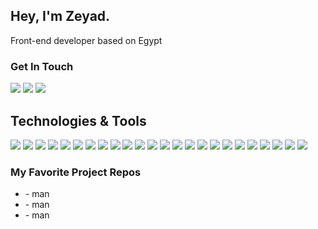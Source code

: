 ## Hey, I'm Zeyad. 
Front-end developer based on Egypt

### Get In Touch
<a href="mailto:zeyadsleem1@gmail.com"><img src="https://img.shields.io/badge/Gmail-D14836?style=for-the-badge&logo=gmail&logoColor=white"></a> <a href="https://www.linkedin.com/in/zeyad-sleem"><img src="https://img.shields.io/badge/LinkedIn-0077B5?style=for-the-badge&logo=linkedin&logoColor=white"></a> <a href="https://www.youtube.com/channel/UCMGSgppCK-hp4zmeqhp7CIw"><a href="https://www.sleem.dev"><img src="https://img.shields.io/badge/portfolio-0A0A0A?style=for-the-badge&logo=dev.to&logoColor=white"></a> 

## Technologies & Tools
![](https://img.shields.io/badge/‎-Linux-E95420?logo=linux&logoColor=white&style=plastic)
![](https://img.shields.io/badge/‎-JavaScript-F7DF1E?logo=javascript&logoColor=white&style=plastic)
![](https://img.shields.io/badge/‎-TypeScript-007ACC?logo=typescript&logoColor=white&style=plastic)
![](https://img.shields.io/badge/‎-HTML-CC342D?logo=html5&logoColor=white&style=plastic)
![](https://img.shields.io/badge/‎-CSS-1572B6?logo=css3&logoColor=white&style=plastic)
![](https://img.shields.io/badge/‎-React-61DAFB?logo=react&logoColor=white&style=plastic)
![](https://img.shields.io/badge/‎-Vue.js-4FC08D?logo=Vue.js&logoColor=white&style=plastic)
![](https://img.shields.io/badge/‎-Redux-764ABC?logo=redux&logoColor=white&style=plastic)
![](https://img.shields.io/badge/‎-Webpack-8DD6F9?logo=webpack&logoColor=white&style=plastic)
![](https://img.shields.io/badge/‎-Babel-F9DC3E?logo=babel&logoColor=white&style=plastic)
![](https://img.shields.io/badge/‎-NodeJS-339933?logo=Node.js&logoColor=white&style=plastic)
![](https://img.shields.io/badge/‎-GraphQL-E10098?logo=graphql&logoColor=white&style=plastic)
![](https://img.shields.io/badge/‎-PostgreSQL-336791?logo=postgresql&logoColor=white&style=plastic)
![](https://img.shields.io/badge/‎-SQLite-003B57?logo=sqlite&logoColor=white&style=plastic)
![](https://img.shields.io/badge/‎-MongoDB-47A248?logo=mongodb&logoColor=white&style=plastic)
![](https://img.shields.io/badge/‎-Docker-2496ED?logo=docker&logoColor=white&style=plastic)
![](https://img.shields.io/badge/‎-Firebase-FFCA28?logo=firebase&logoColor=white&style=plastic)
![](https://img.shields.io/badge/‎-Ruby-DD0000?logo=ruby&logoColor=white&style=plastic)
![](https://img.shields.io/badge/‎-Heroku-430098?logo=heroku&logoColor=white&style=plastic)
![](https://img.shields.io/badge/‎-Git-F05032?logo=git&logoColor=white&style=plastic)
![](https://img.shields.io/badge/‎-GitHub-181717?logo=github&logoColor=white&style=plastic)
![](https://img.shields.io/badge/‎-VS%20Code-007ACC?logo=visual-studio-code&logoColor=white&style=plastic)
![](https://img.shields.io/badge/‎-Mocha-8D6748?logo=mocha&logoColor=white&style=plastic)
![](https://img.shields.io/badge/‎-Jest-C21325?logo=jest&logoColor=white&style=plastic)



### My Favorite Project Repos
* <a href="https://github.com/zeyadsleem"></a> - man
* <a href="https://github.com/zeyadsleem"></a> - man
* <a href="https://github.com/zeyadsleem"></a> - man
